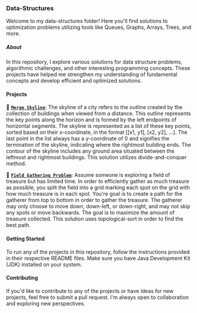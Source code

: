 ### Data-Structures

Welcome to my data-structures folder! Here you'll find solutions to optimization problems utilizing tools like Queues, Graphs, Arrays, Trees, and more.

##### About

In this repository, I explore various solutions for data structure problems, algorithmic challenges, and other interesting programming concepts. These projects have helped me strengthen my understanding of fundamental concepts and develop efficient and optimized solutions.

#### Projects

🌆 [**`Merge Skyline`**](www.github.com/snowjacob/data-structures/merge-skyline/): The skyline of a city refers to the outline created by the collection of buildings when viewed from a distance. This outline represents the key points along the horizon and is formed by the left endpoints of horizontal segments. The skyline is represented as a list of these key points, sorted based on their x-coordinate, in the format [[x1, y1], [x2, y2], ...]. The last point in the list always has a y-coordinate of 0 and signifies the termination of the skyline, indicating where the rightmost building ends. The contour of the skyline includes any ground area situated between the leftmost and rightmost buildings. This solution utilizes divide-and-conquer method.

💎 [**`Field Gathering Problem`**](www.github.com/snowjacob/data-structures/field-gathering-problem/): Assume someone is exploring a field of treasure but has limited time. In order to efficiently gather as much treasure as possible, you split the field into a grid marking each spot on the grid with how much treasure is in each spot. You're goal is to create a path for the gatherer from top to bottom in order to gather the treasure. The gatherer may only choose to move down, down-left, or down-right, and may not skip any spots or move backwards. The goal is to maximize the amount of treasure collected. This solution uses topological-sort in order to find the best path.

#### Getting Started
To run any of the projects in this repository, follow the instructions provided in their respective README files. Make sure you have Java Development Kit (JDK) installed on your system.

#### Contributing
If you'd like to contribute to any of the projects or have ideas for new projects, feel free to submit a pull request. I'm always open to collaboration and exploring new perspectives.

